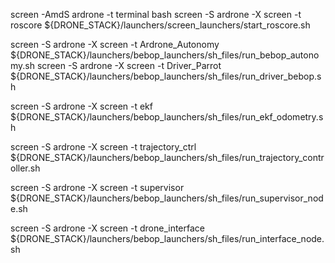 screen -AmdS ardrone -t terminal bash
screen -S    ardrone -X screen -t roscore              ${DRONE_STACK}/launchers/screen_launchers/start_roscore.sh

screen -S    ardrone -X screen -t Ardrone_Autonomy     ${DRONE_STACK}/launchers/bebop_launchers/sh_files/run_bebop_autonomy.sh
screen -S    ardrone -X screen -t Driver_Parrot        ${DRONE_STACK}/launchers/bebop_launchers/sh_files/run_driver_bebop.sh

screen -S ardrone -X screen -t ekf			${DRONE_STACK}/launchers/bebop_launchers/sh_files/run_ekf_odometry.sh

screen -S    ardrone -X screen -t trajectory_ctrl      ${DRONE_STACK}/launchers/bebop_launchers/sh_files/run_trajectory_controller.sh

screen -S ardrone -X screen -t supervisor		${DRONE_STACK}/launchers/bebop_launchers/sh_files/run_supervisor_node.sh

screen -S    ardrone -X screen -t drone_interface      ${DRONE_STACK}/launchers/bebop_launchers/sh_files/run_interface_node.sh



